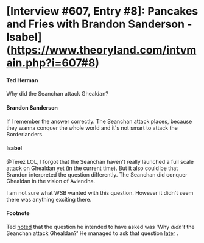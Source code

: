 # [Interview #607, Entry #8]: Pancakes and Fries with Brandon Sanderson - Isabel](https://www.theoryland.com/intvmain.php?i=607#8)

#### Ted Herman

Why did the Seanchan attack Ghealdan?

#### Brandon Sanderson

If I remember the answer correctly. The Seanchan attack places, because they wanna conquer the whole world and it's not smart to attack the Borderlanders.

#### Isabel

@Terez LOL, I forgot that the Seanchan haven't really launched a full scale attack on Ghealdan yet (in the current time). But it also could be that Brandon interpreted the question differently. The Seanchan did conquer Ghealdan in the vision of Aviendha.

I am not sure what WSB wanted with this question. However it didn't seem there was anything exciting there.

#### Footnote

Ted
[noted](http://www.theoryland.com/vbulletin/showthread.php?p=150644#poststop)
that the question he intended to have asked was 'Why
*didn't*
the Seanchan attack Ghealdan?' He managed to ask that question
[later](http://www.theoryland.com/intvmain.php?i=627#13)
.

